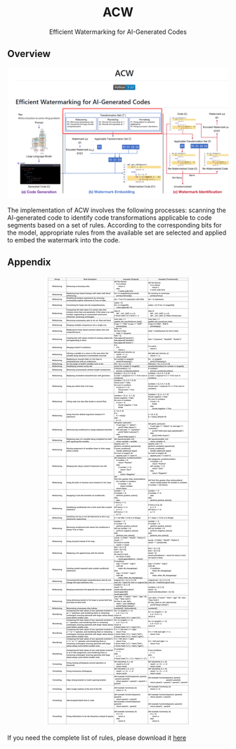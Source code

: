 <h1 align="center">ACW</h1>
<p align="center">
Efficient Watermarking for AI-Generated Codes
</p>

## Overview
<p align="center">
<img src='architecture.png'/>
</p>
The implementation of ACW involves the following processes: scanning the AI-generated code to identify code transformations applicable to code segments based on a set of rules. According to the corresponding bits for the model, appropriate rules from the available set are selected and applied to embed the watermark into the code.

## Appendix
<p align="center">
<img src='rules.png'/>
</p>

If you need the complete list of rules, please download it [here](http://immortal.multicomp.cs.cmu.edu/raw_datasets/CMU_MOSEI.zip)
